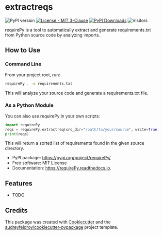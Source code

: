 # extractreqs

![PyPI version](https://img.shields.io/pypi/v/requirePy.svg)
[![License - MIT 3-Clause](https://img.shields.io/pypi/l/sfsgl.svg)](https://github.com/hasanaliozkan-dev/sfsgl/blob/main/LICENSE)
[![PyPI Downloads](https://static.pepy.tech/personalized-badge/extractreqs?period=total&units=INTERNATIONAL_SYSTEM&left_color=BLACK&right_color=BLUE&left_text=downloads)](https://pepy.tech/projects/extractreqs)
![Visitors](https://visitor-badge.laobi.icu/badge?page_id=hasanaliozkan-dev/extractreqs)

requirePy is a tool to automatically extract and generate requirements.txt from Python source code by analyzing imports.

## How to Use

### Command Line

From your project root, run:

```bash
requirePy . -o requirements.txt
```

This will analyze your source code and generate a requirements.txt file.

### As a Python Module

You can also use requirePy in your own scripts:

```python
import requirePy
reqs = requirePy.extractreq(src_dir="/path/to/your/source", write=True)
print(reqs)
```

This will return a sorted list of requirements found in the given source directory.

* PyPI package: https://pypi.org/project/requirePy/
* Free software: MIT License
* Documentation: https://requirePy.readthedocs.io.

## Features

* TODO

## Credits

This package was created with [Cookiecutter](https://github.com/audreyfeldroy/cookiecutter) and the [audreyfeldroy/cookiecutter-pypackage](https://github.com/audreyfeldroy/cookiecutter-pypackage) project template.
